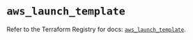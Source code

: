 # `aws_launch_template`

Refer to the Terraform Registry for docs: [`aws_launch_template`](https://registry.terraform.io/providers/hashicorp/aws/6.3.0/docs/resources/launch_template).
